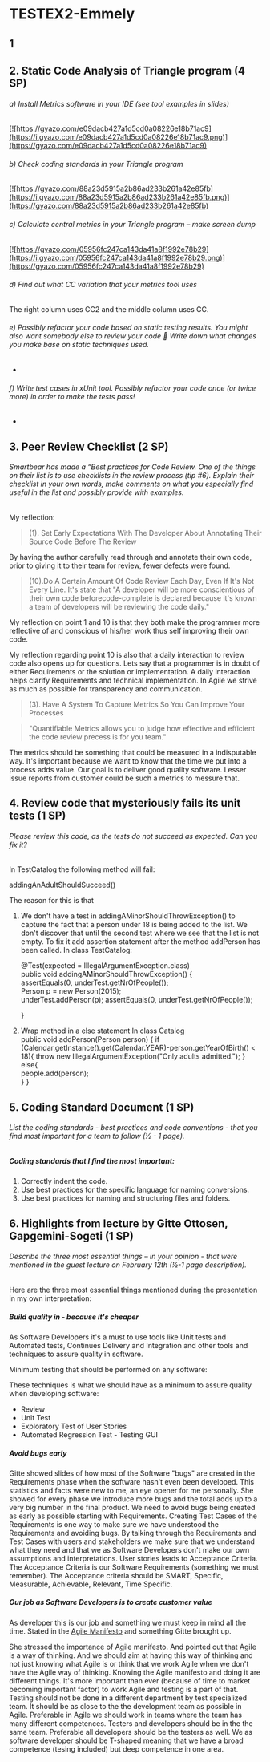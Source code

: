 # TESTEX2-Emmely
## 1
## 2. Static Code Analysis of Triangle program (4 SP) 
###### *a) Install Metrics software in your IDE (see tool examples in slides)* 
[![https://gyazo.com/e09dacb427a1d5cd0a08226e18b71ac9](https://i.gyazo.com/e09dacb427a1d5cd0a08226e18b71ac9.png)](https://gyazo.com/e09dacb427a1d5cd0a08226e18b71ac9)

###### *b) Check coding standards in your Triangle program*
[![https://gyazo.com/88a23d5915a2b86ad233b261a42e85fb](https://i.gyazo.com/88a23d5915a2b86ad233b261a42e85fb.png)](https://gyazo.com/88a23d5915a2b86ad233b261a42e85fb)

###### *c) Calculate central metrics in your Triangle program – make screen dump* 
[![https://gyazo.com/05956fc247ca143da41a8f1992e78b29](https://i.gyazo.com/05956fc247ca143da41a8f1992e78b29.png)](https://gyazo.com/05956fc247ca143da41a8f1992e78b29)

###### *d) Find out what CC variation that your metrics tool uses*
The right column uses CC2 and the middle column uses CC.

###### *e) Possibly refactor your code based on static testing results. You might also want somebody else to review your code  Write down what changes you make base on static techniques used.* 
-

###### *f) Write test cases in xUnit tool. Possibly refactor your code once (or twice more) in order to make the tests pass!*
-




## 3. Peer Review Checklist (2 SP) 
###### *Smartbear has made a “Best practices for Code Review. One of the things on their list is to use checklists in the review process (tip #6). Explain their checklist in your own words, make comments on what you especially find useful in the list and possibly provide with examples.* 

My reflection:

> (1). Set Early Expectations With The Developer About Annotating Their Source Code Before The Review

By having the author carefully read through and annotate their own code,
prior to giving it to their team for review, fewer defects were found.



> (10).Do A Certain Amount Of Code Review Each Day, Even If It's Not Every Line.
It's state that 
> "A developer will be more conscientious of their own code 
> beforecode-complete is declared because it's known a team of developers will be reviewing the code daily."


My reflection on point 1 and 10 is that they both make the programmer more reflective of and conscious
of his/her work thus self improving their own code.

My reflection regarding point 10 is also that a daily interaction to review code also opens up for
questions. Lets say that a programmer is in doubt of either Requirements or the solution or implementation.
A daily interaction helps clarify Requirements and technical implementation.
In Agile we strive as much as possible for transparency and communication.


> (3). Have A System To Capture Metrics So You Can Improve Your Processes

> "Quantifiable Metrics allows you to judge how effective and efficient the code review precess is for you team."

The metrics should be something that could be measured in a indisputable way. It's important because we want to know that the time we put into a process adds value.
Our goal is to deliver good quality software. Lesser issue reports from customer could be such a metrics to messure that.



## 4. Review code that mysteriously fails its unit tests (1 SP) 
###### *Please review this code, as the tests do not succeed as expected. Can you fix it?*

In TestCatalog the following method will fail:

addingAnAdultShouldSucceed()

The reason for this is that 

1) We don't have a test in addingAMinorShouldThrowException() to capture the fact that a person under 18 is being added to the list.
We don't discover that until the second test where we see that the list is not empty.
To fix it add assertion statement after the method addPerson has been called.
In class TestCatalog:

    @Test(expected = IllegalArgumentException.class)     
	public void addingAMinorShouldThrowException() {         
		assertEquals(0, underTest.getNrOfPeople());          
		Person p = new Person(2015);         
		underTest.addPerson(p);
		assertEquals(0, underTest.getNrOfPeople());          
	
	}
	
2) Wrap method in a else statement
In class Catalog	
	public void addPerson(Person person) { 
		if (Calendar.getInstance().get(Calendar.YEAR)-person.getYearOfBirth() < 18){ 
			throw new IllegalArgumentException("Only adults admitted."); 
		}
		else{	
			people.add(person);     
		}
	}


## 5. Coding Standard Document (1 SP) 
###### *List the coding standards - best practices and code conventions - that you find most important for a team to follow (½ - 1 page).* 

##### Coding standards that I find the most important:
	
1) Correctly indent the code.
2) Use best practices for the specific language for naming conversions.
3) Use best practices for naming and structuring files and folders.



## 6. Highlights from lecture by Gitte Ottosen, Gapgemini-Sogeti  (1 SP) 
###### *Describe the three most essential things – in your opinion - that were mentioned in the guest lecture on February 12th (½-1 page description).* 

Here are the three most essential things mentioned during the presentation in my own interpretation: 

##### Build quality in - because it's cheaper

As Software Developers it's a must to use tools like Unit tests and Automated tests, Continues Delivery and Integration and other tools and techniques to assure quality in software. 

Minimum testing that should be performed on any software:

These techniques is what we should have as a minimum to assure quality when developing software:
- Review
- Unit Test
- Exploratory Test of User Stories
- Automated Regression Test - Testing GUI

##### Avoid bugs early

Gitte showed slides of how most of the Software "bugs" are created in the Requirements phase when the software hasn't even been developed.
This statistics and facts were new to me, an eye opener for me personally.
She showed for every phase we introduce more bugs and the total adds up to a very big number in the final product.
We need to avoid bugs being created as early as possible starting with Requirements. 
Creating Test Cases of the Requirements is one way to make sure we have understood the Requirements and avoiding bugs.
By talking through the Requirements and Test Cases with users and stakeholders we make sure that we understand what they need and that we as Software Developers don't make our own assumptions and interpretations.
User stories leads to Acceptance Criteria. The Acceptance Criteria is our Software Requirements (something we must remember).
The Acceptance criteria should be SMART, Specific, Measurable, Achievable, Relevant, Time Specific.

##### Our job as Software Developers is to create customer value

As developer this is our job and something we must keep in mind all the time.
Stated in the [Agile Manifesto](http://Agilemanifesto.org/) and something Gitte brought up.

She stressed the importance of Agile manifesto. And pointed out that Agile is a way of thinking.
And we should aim at having this way of thinking and not just knowing what Agile is or think that we work Agile when we don't have the Agile way of thinking. 
Knowing the Agile manifesto and doing it are different things.
It's more important than ever (because of time to market becoming important factor) to work Agile and testing is a part of that.
Testing should not be done in a different department by test specialized team. It should be as close to the the development team as possible in Agile.
Preferable in Agile we should work in teams where the team has many different competences. Testers and developers should be in the the same team. 
Preferable all developers should be the testers as well. We as software developer should be T-shaped meaning that we have a broad competence (tesing included) but deep competence in one area.


